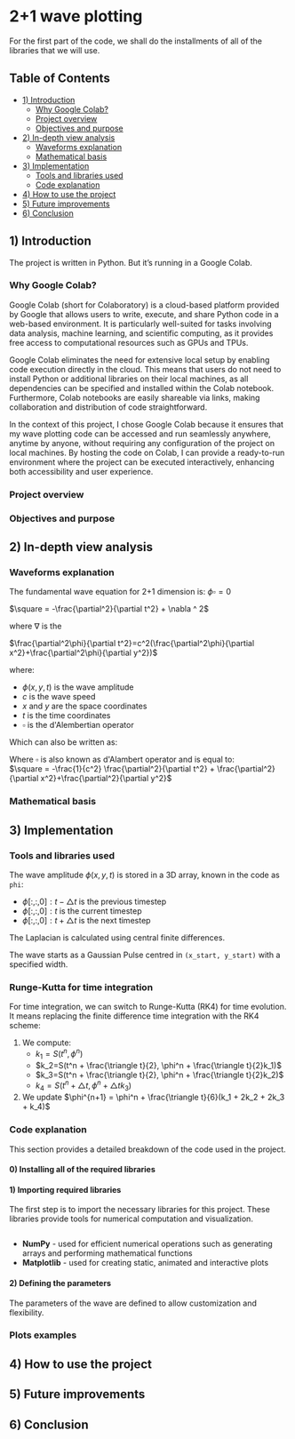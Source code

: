 # 2+1 wave plotting
For the first part of the code, we shall do the installments of all of the libraries that we will use. 


## Table of Contents
- [1) Introduction](#1-introduction)
  - [Why Google Colab?](#why-google-colab)
  - [Project overview](#project-overview) 
  - [Objectives and purpose](#objectives-and-purpose) 
- [2) In-depth view analysis](#2-in-depth-view-analysis)
  - [Waveforms explanation](#waveforms-explanation)
  - [Mathematical basis](#mathematical-basis)
- [3) Implementation](#3-implementation)
  - [Tools and libraries used](#tools-and-libraries-used)
  - [Code explanation](#code-explanation)
- [4) How to use the project](#4-how-to-use-the-project)
- [5) Future improvements](#5-future-improvements)
- [6) Conclusion](#6-conclusion)

## 1) Introduction
The project is written in Python. But it’s running in a Google Colab.

### Why Google Colab?
Google Colab (short for Colaboratory) is a cloud-based platform provided by Google that allows users to write, execute, and share Python code in a web-based environment. It is particularly well-suited for tasks involving data analysis, machine learning, and scientific computing, as it provides free access to computational resources such as GPUs and TPUs.

Google Colab eliminates the need for extensive local setup by enabling code execution directly in the cloud. This means that users do not need to install Python or additional libraries on their local machines, as all dependencies can be specified and installed within the Colab notebook. Furthermore, Colab notebooks are easily shareable via links, making collaboration and distribution of code straightforward.

In the context of this project, I chose Google Colab because it ensures that my wave plotting code can be accessed and run seamlessly anywhere, anytime by anyone, without requiring any configuration of the project on local machines. By hosting the code on Colab, I can provide a ready-to-run environment where the project can be executed interactively, enhancing both accessibility and user experience.

### Project overview

### Objectives and purpose


## 2) In-depth view analysis

### Waveforms explanation

The fundamental wave equation for 2+1 dimension is: 
$\phi \square=0$

$\square = -\frac{\partial^2}{\partial t^2} + \nabla ^ 2$

where $\nabla$ is the 

$\frac{\partial^2\phi}{\partial t^2}=c^2(\frac{\partial^2\phi}{\partial x^2}+\frac{\partial^2\phi}{\partial y^2})$

where: 
- $\phi(x, y, t)$ is the wave amplitude
- $c$ is the wave speed
- $x$ and $y$ are the space coordinates 
- $t$ is the time coordinates
- $\square$ is the d'Alembertian operator

Which can also be written as: 

Where $\square$ is also known as d'Alambert operator and is equal to: <br>
$\square = -\frac{1}{c^2}  \frac{\partial^2}{\partial t^2} + \frac{\partial^2}{\partial x^2}+\frac{\partial^2}{\partial y^2}$


### Mathematical basis


## 3) Implementation

### Tools and libraries used

The wave amplitude $\phi(x, y, t)$ is stored in a 3D array, known in the code as ```phi```: 
- $\phi[:, :, 0]:t - \triangle t$ is the previous timestep 
- $\phi[:, :, 0]:t$ is the current timestep
- $\phi[:, :, 0]:t + \triangle t$ is the next timestep 

The Laplacian is calculated using central finite differences. 

The wave starts as a Gaussian Pulse centred in ```(x_start, y_start)``` with a specified width. 

### Runge-Kutta for time integration

For time integration, we can switch to Runge-Kutta (RK4) for time evolution. It means replacing the finite difference time integration with the RK4 scheme: 

1. We compute:
   - $k_1=S(t^n, \phi^n)$
   - $k_2=S(t^n + \frac{\triangle t}{2}, \phi^n + \frac{\triangle t}{2}k_1)$
   - $k_3=S(t^n + \frac{\triangle t}{2}, \phi^n + \frac{\triangle t}{2}k_2)$
   - $k_4=S(t^n + \triangle t, \phi^n + \triangle t k_3)$
2. We update $\phi^{n+1} = \phi^n + \frac{\triangle t}{6}(k_1 + 2k_2 + 2k_3 + k_4)$

### Code explanation
This section provides a detailed breakdown of the code used in the project. 

#### 0) Installing all of the required libraries

#### 1) Importing required libraries 
The first step is to import the necessary libraries for this project. These libraries provide tools for numerical computation and visualization. 

```python 

```

- **NumPy** - used for efficient numerical operations such as generating arrays and performing mathematical functions 
- **Matplotlib** - used for creating static, animated and interactive plots

#### 2) Defining the parameters
The parameters of the wave are defined to allow customization and flexibility.

### Plots examples


## 4) How to use the project

## 5) Future improvements

## 6) Conclusion


